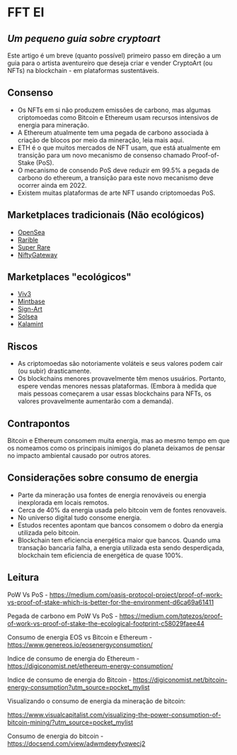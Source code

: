 # FFT EI
## _Um pequeno guia sobre cryptoart_


Este artigo é um breve (quanto possível) primeiro passo em direção a um guia para o artista aventureiro que deseja criar e vender CryptoArt (ou NFTs) na blockchain - em plataformas sustentáveis.



## Consenso
- Os NFTs em si não produzem emissões de carbono, mas algumas criptomoedas como Bitcoin e Ethereum usam recursos intensivos de energia para mineração. 
- A Ethereum atualmente tem uma pegada de carbono associada à criação de blocos por meio da mineração, leia mais aqui.
- ETH é o que muitos mercados de NFT usam, que está atualmente em transição para um novo mecanismo de consenso chamado Proof-of-Stake (PoS).
- O mecanismo de consendo PoS deve reduzir em 99.5% a pegada de carbono do ethereum, a transição para este novo mecanismo deve ocorrer ainda em 2022.
- Existem muitas plataformas de arte NFT usando criptomoedas PoS.


## Marketplaces tradicionais (Não ecológicos)

- [OpenSea](https://opensea.io/)
- [Rarible](https://rarible.com/)
- [Super Rare](https://superrare.co/)
- [NiftyGateway](https://niftygateway.com/)


## Marketplaces "ecológicos"
- [Viv3](https://viv3.com/)
- [Mintbase](https://www.mintbase.io/)
- [Sign-Art](https://www.sign-art.app/)
- [Solsea](https://solsea.io/)
- [Kalamint](https://kalamint.io/)


## Riscos
- As criptomoedas são notoriamente voláteis e seus valores podem cair (ou subir) drasticamente.
- Os blockchains menores provavelmente têm menos usuários. Portanto, espere vendas menores nessas plataformas. (Embora à medida que mais pessoas começarem a usar essas blockchains para NFTs, os valores provavelmente aumentarão com a demanda).



## Contrapontos

Bitcoin e Ethereum consomem muita energia, mas ao mesmo tempo em que os nomeamos como os principais inimigos do planeta deixamos de pensar no impacto ambiental causado por outros atores. 


## Considerações sobre consumo de energia
- Parte da mineração usa fontes de energia renováveis ou energia inexplorada em locais remotos.
- Cerca de 40% da energia usada pelo bitcoin vem de fontes renovaveis. 
- No universo digital tudo consome energia.
- Estudos recentes apontam que bancos consomem o dobro da energia utilizada pelo bitcoin.
- Blockchain tem eficiencia energética maior que bancos. Quando uma transação bancaria falha, a energia utilizada esta sendo desperdiçada, blockchain tem eficiencia de energética de quase 100%.


## Leitura

PoW Vs PoS - https://medium.com/oasis-protocol-project/proof-of-work-vs-proof-of-stake-which-is-better-for-the-environment-d6ca69a61411

Pegada de carbono em PoW Vs PoS - https://medium.com/tqtezos/proof-of-work-vs-proof-of-stake-the-ecological-footprint-c58029faee44

Consumo de energia EOS vs Bitcoin e Ethereum - https://www.genereos.io/eosenergyconsumption/

Indice de consumo de energia do Ethereum - https://digiconomist.net/ethereum-energy-consumption/

Indice de consumo de energia do Bitcoin - 
https://digiconomist.net/bitcoin-energy-consumption?utm_source=pocket_mylist

Visualizando o consumo de energia da mineração de bitcoin: 

https://www.visualcapitalist.com/visualizing-the-power-consumption-of-bitcoin-mining/?utm_source=pocket_mylist

Consumo de energia do bitcoin - 
https://docsend.com/view/adwmdeeyfvqwecj2








